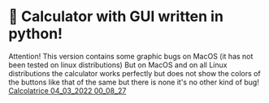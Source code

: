 # 🧮 Calculator with GUI written in python!
Attention! This version contains some graphic bugs on MacOS (it has not been tested on linux distributions) But on MacOS and on all Linux distributions the calculator works perfectly but does not show the colors of the buttons like that of the same but there is none it's no other kind of bug!
[Calcolatrice 04_03_2022 00_08_27](https://user-images.githubusercontent.com/97669353/156720197-663c0a75-bf8c-45de-be08-232c83ff85c6.png)
